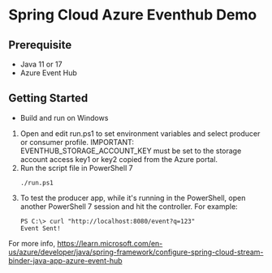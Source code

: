 # Spring Cloud Azure Eventhub Demo 

## Prerequisite
* Java 11 or 17
* Azure Event Hub 


## Getting Started

* Build and run on Windows
1. Open and edit run.ps1 to set environment variables and select producer or consumer profile.
   IMPORTANT: EVENTHUB_STORAGE_ACCOUNT_KEY must be set to the storage account access key1 or key2 copied from the Azure portal.
3. Run the script file in PowerShell 7
    ```
    ./run.ps1
    ```
4. To test the producer app, while it's running in the PowerShell, open another PowerShell 7 session and hit the controller. For example:
    ```
    PS C:\> curl "http://localhost:8080/event?q=123"
    Event Sent!
    ```

For more info, https://learn.microsoft.com/en-us/azure/developer/java/spring-framework/configure-spring-cloud-stream-binder-java-app-azure-event-hub 
